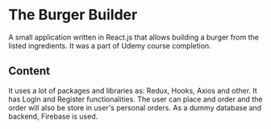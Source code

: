 
# The Burger Builder

A small application written in React.js that allows building a burger from the listed ingredients. It was a part of Udemy course completion.

## Content
It uses a lot of packages and libraries as: Redux, Hooks, Axios and other. It has LogIn and Register functionalities. The user can place and order and the order will also be store in user's personal orders. As a  dummy database and backend, Firebase is used.

